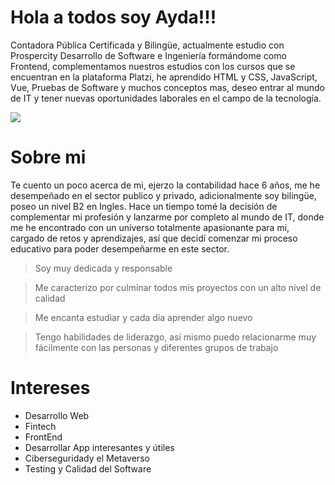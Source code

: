 # Hola a todos  soy Ayda!!! 

Contadora Pública Certificada y Bilingüe, actualmente estudio con Prospercity Desarrollo de Software e Ingeniería formándome como Frontend, complementamos nuestros estudios con los cursos que se encuentran en la plataforma Platzi, he aprendido HTML y CSS, JavaScript, Vue, Pruebas de Software y muchos conceptos mas, deseo entrar al mundo de IT y tener nuevas oportunidades laborales en el campo de la tecnología.

![](https://i.postimg.cc/5NcQ8bhM/Git.jpg)

# Sobre mi 
Te cuento un poco acerca de mi, ejerzo la contabilidad hace 6 años, me he desempeñado en el sector publico y privado, adicionalmente soy bilingüe, poseo un nivel B2 en Ingles. Hace un tiempo tomé la decisión de complementar mi profesión y lanzarme por completo al mundo de IT, donde me he encontrado con un universo totalmente apasionante para mi, cargado de retos y aprendizajes, así que decidí comenzar mi proceso educativo para poder desempeñarme en este sector. 

>Soy muy dedicada y responsable

>Me caracterizo por culminar todos mis proyectos con un alto nivel de calidad

>Me encanta estudiar y cada día aprender algo nuevo

>Tengo habilidades de liderazgo, así mismo puedo relacionarme muy fácilmente con las personas y diferentes grupos de trabajo


# Intereses 
- Desarrollo Web
- Fintech
- FrontEnd
- Desarrollar App interesantes y útiles
- Ciberseguridady el Metaverso
- Testing y Calidad del Software
